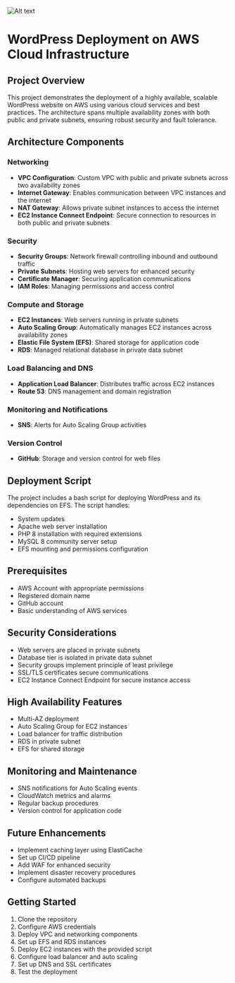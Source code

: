 ![Alt text](aws-wordpress-detailed.mermaid)

# WordPress Deployment on AWS Cloud Infrastructure

## Project Overview
This project demonstrates the deployment of a highly available, scalable WordPress website on AWS using various cloud services and best practices. The architecture spans multiple availability zones with both public and private subnets, ensuring robust security and fault tolerance.

## Architecture Components

### Networking
- **VPC Configuration**: Custom VPC with public and private subnets across two availability zones
- **Internet Gateway**: Enables communication between VPC instances and the internet
- **NAT Gateway**: Allows private subnet instances to access the internet
- **EC2 Instance Connect Endpoint**: Secure connection to resources in both public and private subnets

### Security
- **Security Groups**: Network firewall controlling inbound and outbound traffic
- **Private Subnets**: Hosting web servers for enhanced security
- **Certificate Manager**: Securing application communications
- **IAM Roles**: Managing permissions and access control

### Compute and Storage
- **EC2 Instances**: Web servers running in private subnets
- **Auto Scaling Group**: Automatically manages EC2 instances across availability zones
- **Elastic File System (EFS)**: Shared storage for application code
- **RDS**: Managed relational database in private data subnet

### Load Balancing and DNS
- **Application Load Balancer**: Distributes traffic across EC2 instances
- **Route 53**: DNS management and domain registration

### Monitoring and Notifications
- **SNS**: Alerts for Auto Scaling Group activities

### Version Control
- **GitHub**: Storage and version control for web files

## Deployment Script
The project includes a bash script for deploying WordPress and its dependencies on EFS. The script handles:
- System updates
- Apache web server installation
- PHP 8 installation with required extensions
- MySQL 8 community server setup
- EFS mounting and permissions configuration

## Prerequisites
- AWS Account with appropriate permissions
- Registered domain name
- GitHub account
- Basic understanding of AWS services

## Security Considerations
- Web servers are placed in private subnets
- Database tier is isolated in private data subnet
- Security groups implement principle of least privilege
- SSL/TLS certificates secure communications
- EC2 Instance Connect Endpoint for secure instance access

## High Availability Features
- Multi-AZ deployment
- Auto Scaling Group for EC2 instances
- Load balancer for traffic distribution
- RDS in private subnet
- EFS for shared storage

## Monitoring and Maintenance
- SNS notifications for Auto Scaling events
- CloudWatch metrics and alarms
- Regular backup procedures
- Version control for application code

## Future Enhancements
- Implement caching layer using ElastiCache
- Set up CI/CD pipeline
- Add WAF for enhanced security
- Implement disaster recovery procedures
- Configure automated backups

## Getting Started
1. Clone the repository
2. Configure AWS credentials
3. Deploy VPC and networking components
4. Set up EFS and RDS instances
5. Deploy EC2 instances with the provided script
6. Configure load balancer and auto scaling
7. Set up DNS and SSL certificates
8. Test the deployment
